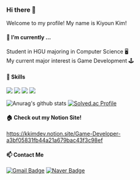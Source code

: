 ### Hi there 👋
Welcome to my profile! My name is Kiyoun Kim!

#### 🌱 I’m currently ...
Student in HGU majoring in Computer Science 🖥️<br>
My current major interest is Game Development 🕹️

<!--
#### 🔭 I worked on ...
1. <a href = https://github.com/kiyounkim/2022-2_sirius_project> My First Project </a><br>
    Team project<br>
    First time learing how to use Unity<br>
    Contributions: Character and Enemy animation / Attack System<br>
2. <a href = https://github.com/kiyounkim/Temp> My Second Project </a><br>
    24 hour Game Jam - Make a game alone using a random keyword (Color)<br>
3. <a href = https://github.com/kiyounkim/23-1Project> My Third Project </a><br>
    Team Project<br>
    Contributions: Director / Character Control / Enemy Spawning / Effects / Asset Management / Overall Design<br>
4. My Fourth Project (Not Yet)
    
And Many More to Come!
-->
#### 💪 Skills
<img src="https://img.shields.io/badge/Unity-000000?style=for-the-badge&logo=unity&logoColor=white"> <img src="https://img.shields.io/badge/C-A8B9CC?style=for-the-badge&logo=c&logoColor=white"> <img src="https://img.shields.io/badge/C++-00599C?style=for-the-badge&logo=cplusplus&logoColor=white"> <!-- <img src="https://img.shields.io/badge/C%23-239120?style=for-the-badge&logo=csharp&logoColor=white"> --> <img src="https://img.shields.io/badge/WebGL-990000?style=for-the-badge&logo=webgl&logoColor=white">


![Anurag's github stats](https://github-readme-stats.vercel.app/api?username=kiyounkim&show_icons=true)  [![Solved.ac Profile](http://mazassumnida.wtf/api/v2/generate_badge?boj=davidkim970911)](https://solved.ac/davidkim970911/)
<!--
#### 💬 I want to...
Learn/Use Unreal Engine<br>
Make Mobile Game<br>
Participate in Bigger Project! 
 -->

 #### 🏠 Check out my Notion Site!
 https://kkimdev.notion.site/Game-Developer-a3bf05831fb44a21a679bac43f3c98ef
 
 #### 📫 Contact Me
 [![Gmail Badge](https://img.shields.io/badge/Gmail-d14836?style=flat-square&logo=Gmail&logoColor=white&link=mailto:kkimdev97@gmail.com)](mailto:kkimdev97@gmail.com) [![Naver Badge](https://img.shields.io/badge/Naver-03C75A?style=flat-square&logo=Naver&logoColor=white&link=mailto:davidkim970911@naver.com)](mailto:davidkim970911@naver.com)


